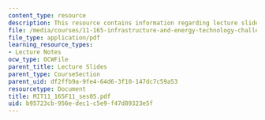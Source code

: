 ```yaml
---
content_type: resource
description: This resource contains information regarding lecture slides.
file: /media/courses/11-165-infrastructure-and-energy-technology-challenges-fall-2011/b95723cb956edec1c5e9f47d89323e5f_MIT11_165F11_ses05.pdf
file_type: application/pdf
learning_resource_types:
- Lecture Notes
ocw_type: OCWFile
parent_title: Lecture Slides
parent_type: CourseSection
parent_uid: df2ffb9a-9fe4-64d6-3f10-147dc7c59a53
resourcetype: Document
title: MIT11_165F11_ses05.pdf
uid: b95723cb-956e-dec1-c5e9-f47d89323e5f
---
```

